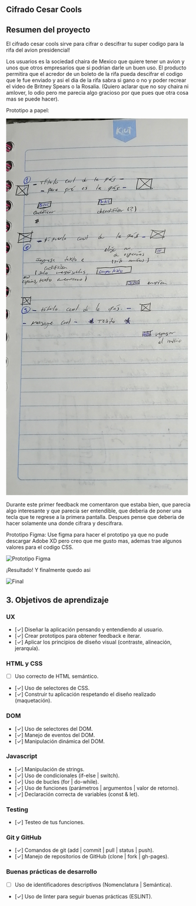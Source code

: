 ## Cifrado Cesar Cools

## Resumen del proyecto

El cifrado cesar cools sirve para cifrar o descifrar tu super codigo para la rifa del avion presidencial!

Los usuarios es la sociedad chaira de Mexico que quiere tener un avion y unos que otros empresarios que si podrian darle un buen uso.
El producto permitira que el acredor de un boleto de la rifa pueda descifrar el codigo que le fue enviado y asi el dia de la rifa sabra si gano o no y poder recrear el video de Britney Spears o la Rosalia.
(Quiero aclarar que no soy chaira ni amlover, lo odio pero me parecia algo gracioso por que pues que otra cosa mas se puede hacer).

Prototipo a papel:

![Prototipo Papel](src/Imagenes/prototipopapel.jpg)

Durante este primer feedback me comentaron que estaba bien, que parecia algo interesante y que parecia ser entendible, que deberia de poner una tecla que te regrese a la primera pantalla. Despues pense que deberia de hacer solamente una donde cifrara y descifrara.

Prototipo Figma: Use figma para hacer el prototipo ya que no pude descargar Adobe XD pero creo que me gusto mas, ademas trae algunos valores para el codigo CSS.

![Prototipo Figma](src/Imagenes/prototipofigma.jpg)

¡Resultado! Y finalmente quedo asi

![Final](src/Imagenes/pantalla.jpg)



## 3. Objetivos de aprendizaje

### UX

- [✓] Diseñar la aplicación pensando y entendiendo al usuario.
- [✓] Crear prototipos para obtener feedback e iterar.
- [✓] Aplicar los principios de diseño visual (contraste, alineación, jerarquía).

### HTML y CSS

- [ ] Uso correcto de HTML semántico.
- [✓] Uso de selectores de CSS.
- [✓] Construir tu aplicación respetando el diseño realizado (maquetación).

### DOM

- [✓] Uso de selectores del DOM.
- [✓] Manejo de eventos del DOM.
- [✓] Manipulación dinámica del DOM.

### Javascript

- [✓] Manipulación de strings.
- [✓] Uso de condicionales (if-else | switch).
- [✓] Uso de bucles (for | do-while).
- [✓] Uso de funciones (parámetros | argumentos | valor de retorno).
- [✓] Declaración correcta de variables (const & let).

### Testing
- [✓] Testeo de tus funciones.

### Git y GitHub
- [✓] Comandos de git (add | commit | pull | status | push).
- [✓] Manejo de repositorios de GitHub (clone | fork | gh-pages).

### Buenas prácticas de desarrollo
- [ ] Uso de identificadores descriptivos (Nomenclatura | Semántica).
- [✓] Uso de linter para seguir buenas prácticas (ESLINT).

  
  
